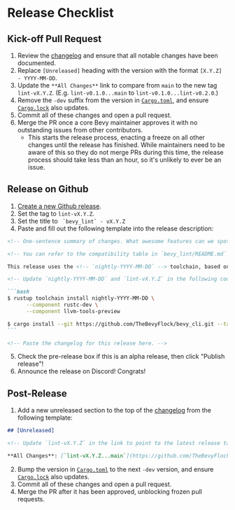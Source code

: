 # Release Checklist

## Kick-off Pull Request

1. Review the [changelog](../CHANGELOG.md) and ensure that all notable changes have been documented.
2. Replace `[Unreleased]` heading with the version with the format `[X.Y.Z] - YYYY-MM-DD`.
3. Update the `**All Changes**` link to compare from `main` to the new tag `lint-vX.Y.Z`. (E.g. `lint-v0.1.0...main` to `lint-v0.1.0...lint-v0.2.0`.)
4. Remove the `-dev` suffix from the version in [`Cargo.toml`](../Cargo.toml), and ensure [`Cargo.lock`](../../Cargo.lock) also updates.
5. Commit all of these changes and open a pull request.
6. Merge the PR once a core Bevy maintainer approves it with no outstanding issues from other contributors.
      - This starts the release process, enacting a freeze on all other changes until the release has finished. While maintainers need to be aware of this so they do not merge PRs during this time, the release process should take less than an hour, so it's unlikely to ever be an issue.

## Release on Github

1. [Create a new Github release](https://github.com/TheBevyFlock/bevy_cli/releases/new).
2. Set the tag to `lint-vX.Y.Z`.
3. Set the title to `` `bevy_lint` - vX.Y.Z``
4. Paste and fill out the following template into the release description:

````markdown
<!-- One-sentence summary of changes. What awesome features can we spotlight? What critical bugs were fixed? -->

<!-- You can refer to the compatibility table in `bevy_lint/README.md` for the following two values. -->

This release uses the <!-- `nightly-YYYY-MM-DD` --> toolchain, based on Rust <!-- 1.XX.Y -->. You can install it from Git with the following commands:

<!-- Update `nightly-YYYY-MM-DD` and `lint-vX.Y.Z` in the following code block. -->

```bash
$ rustup toolchain install nightly-YYYY-MM-DD \
      --component rustc-dev \
      --component llvm-tools-preview

$ cargo install --git https://github.com/TheBevyFlock/bevy_cli.git --tag lint-vX.Y.Z --locked bevy_lint
```

<!-- Paste the changelog for this release here. -->
````

5. Check the pre-release box if this is an alpha release, then click "Publish release"!
6. Announce the release on Discord! Congrats!

## Post-Release

1. Add a new unreleased section to the top of the [changelog](../CHANGELOG.md) from the following template:

```markdown
## [Unreleased]

<!-- Update `lint-vX.Y.Z` in the link to point to the latest release tag. -->

**All Changes**: [`lint-vX.Y.Z...main`](https://github.com/TheBevyFlock/bevy_cli/compare/lint-vX.Y.Z...main)
```

2. Bump the version in [`Cargo.toml`](../Cargo.toml) to the next `-dev` version, and ensure [`Cargo.lock`](../../Cargo.lock) also updates.
3. Commit all of these changes and open a pull request.
4. Merge the PR after it has been approved, unblocking frozen pull requests.
